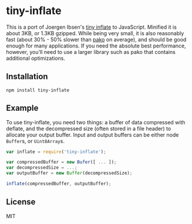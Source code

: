# tiny-inflate

This is a port of Joergen Ibsen's [tiny inflate](https://bitbucket.org/jibsen/tinf) to JavaScript.
Minified it is about 3KB, or 1.3KB gzipped. While being very small, it is also reasonably fast
(about 30% - 50% slower than [pako](https://github.com/nodeca/pako) on average), and should be
good enough for many applications. If you need the absolute best performance, however, you'll
need to use a larger library such as pako that contains additional optimizations.

## Installation

    npm install tiny-inflate

## Example

To use tiny-inflate, you need two things: a buffer of data compressed with deflate,
and the decompressed size (often stored in a file header) to allocate your output buffer.
Input and output buffers can be either node `Buffer`s, or `Uint8Array`s.

```javascript
var inflate = require('tiny-inflate');

var compressedBuffer = new Bufer([ ... ]);
var decompressedSize = ...;
var outputBuffer = new Buffer(decompressedSize);

inflate(compressedBuffer, outputBuffer);
```

## License

MIT
